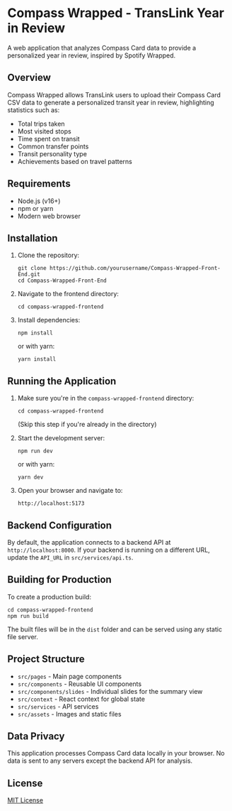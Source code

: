 # Compass Wrapped - TransLink Year in Review

A web application that analyzes Compass Card data to provide a personalized year in review, inspired by Spotify Wrapped.

## Overview

Compass Wrapped allows TransLink users to upload their Compass Card CSV data to generate a personalized transit year in review, highlighting statistics such as:

- Total trips taken
- Most visited stops
- Time spent on transit
- Common transfer points
- Transit personality type
- Achievements based on travel patterns

## Requirements

- Node.js (v16+)
- npm or yarn
- Modern web browser

## Installation

1. Clone the repository:
   ```
   git clone https://github.com/yourusername/Compass-Wrapped-Front-End.git
   cd Compass-Wrapped-Front-End
   ```

2. Navigate to the frontend directory:
   ```
   cd compass-wrapped-frontend
   ```

3. Install dependencies:
   ```
   npm install
   ```
   or with yarn:
   ```
   yarn install
   ```

## Running the Application

1. Make sure you're in the `compass-wrapped-frontend` directory:
   ```
   cd compass-wrapped-frontend
   ```
   (Skip this step if you're already in the directory)

2. Start the development server:
   ```
   npm run dev
   ```
   or with yarn:
   ```
   yarn dev
   ```

3. Open your browser and navigate to:
   ```
   http://localhost:5173
   ```

## Backend Configuration

By default, the application connects to a backend API at `http://localhost:8000`. If your backend is running on a different URL, update the `API_URL` in `src/services/api.ts`.

## Building for Production

To create a production build:

```
cd compass-wrapped-frontend
npm run build
```

The built files will be in the `dist` folder and can be served using any static file server.

## Project Structure

- `src/pages` - Main page components
- `src/components` - Reusable UI components
- `src/components/slides` - Individual slides for the summary view
- `src/context` - React context for global state
- `src/services` - API services
- `src/assets` - Images and static files

## Data Privacy

This application processes Compass Card data locally in your browser. No data is sent to any servers except the backend API for analysis.

## License

[MIT License](LICENSE)
 
